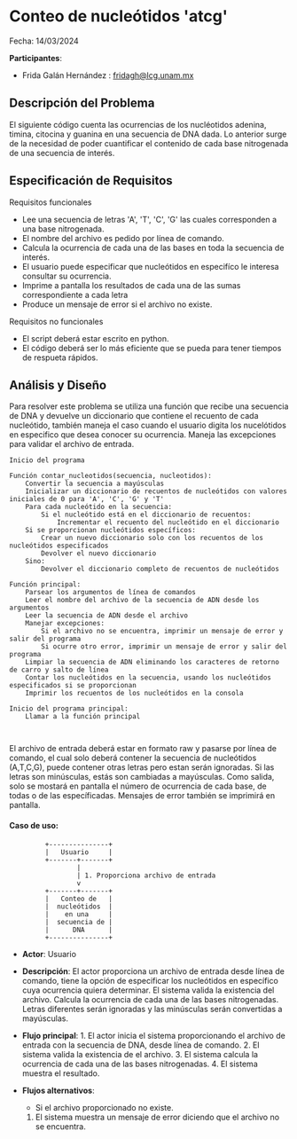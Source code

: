# Conteo de nucleótidos 'atcg'
Fecha: 14/03/2024

**Participantes**:

- Frida Galán Hernández : fridagh@lcg.unam.mx

## Descripción del Problema

El siguiente código cuenta las ocurrencias de los nucléotidos adenina, timina, citocina y guanina en una secuencia de DNA dada. Lo anterior surge de la necesidad de poder cuantificar el contenido de cada base nitrogenada de una secuencia de interés.


## Especificación de Requisitos

Requisitos funcionales

- Lee una secuencia de letras 'A', 'T', 'C', 'G' las cuales corresponden a una base nitrogenada.
- El nombre del archivo es pedido por línea de comando.
- Calcula la ocurrencia de cada una de las bases en toda la secuencia de interés.
- El usuario puede especificar que nucleótidos en especifíco le interesa consultar su ocurrencia.
- Imprime a pantalla los resultados de cada una de las sumas correspondiente a cada letra
- Produce un mensaje de error si el archivo no existe. 

Requisitos no funcionales

- El script deberá estar escrito en python.
- El código deberá ser lo más eficiente que se pueda para tener tiempos de respueta rápidos.


## Análisis y Diseño

Para resolver este problema se utiliza una función que recibe una secuencia de DNA y devuelve un diccionario que contiene el recuento de cada nucleótido, también maneja el caso cuando el usuario digita los nucelótidos en especifico que desea conocer su ocurrencia. Maneja las excepciones para validar el archivo de entrada. 

```
Inicio del programa

Función contar_nucleotidos(secuencia, nucleotidos):
    Convertir la secuencia a mayúsculas
    Inicializar un diccionario de recuentos de nucleótidos con valores iniciales de 0 para 'A', 'C', 'G' y 'T'
    Para cada nucleótido en la secuencia:
        Si el nucleótido está en el diccionario de recuentos:
            Incrementar el recuento del nucleótido en el diccionario
    Si se proporcionan nucleótidos específicos:
        Crear un nuevo diccionario solo con los recuentos de los nucleótidos especificados
        Devolver el nuevo diccionario
    Sino:
        Devolver el diccionario completo de recuentos de nucleótidos

Función principal:
    Parsear los argumentos de línea de comandos
    Leer el nombre del archivo de la secuencia de ADN desde los argumentos
    Leer la secuencia de ADN desde el archivo
    Manejar excepciones:
        Si el archivo no se encuentra, imprimir un mensaje de error y salir del programa
        Si ocurre otro error, imprimir un mensaje de error y salir del programa
    Limpiar la secuencia de ADN eliminando los caracteres de retorno de carro y salto de línea
    Contar los nucleótidos en la secuencia, usando los nucleótidos especificados si se proporcionan
    Imprimir los recuentos de los nucleótidos en la consola

Inicio del programa principal:
    Llamar a la función principal



```

El archivo de entrada deberá estar en formato raw y pasarse por línea de comando, el cual solo deberá contener la secuencia de nucleótidos (A,T,C,G), puede contener otras letras pero estan serán ignoradas. Si las letras son minúsculas, estás son cambiadas a mayúsculas. 
Como salida, solo se mostará en pantalla el número de ocurrencia de cada base, de todas o de las específicadas. Mensajes de error también se imprimirá en pantalla.


#### Caso de uso: 

```
         +---------------+
         |   Usuario     |
         +-------+-------+
                 |
                 | 1. Proporciona archivo de entrada
                 v
         +-------+-------+
         |   Conteo de   |
         |  nucleótidos  |
         |    en una     |
         |  secuencia de |
         |      DNA      |
         +---------------+
```

- **Actor**: Usuario
- **Descripción**: El actor proporciona un archivo de entrada desde línea de comando, tiene la opción de especificar los nucleótidos en específico cuya ocurrencia quiera determinar. El sistema valida la existencia del archivo. Calcula la ocurrencia de cada una de las bases nitrogenadas. Letras diferentes serán ignoradas y las minúsculas serán convertidas a mayúsculas. 
  
- **Flujo principal**:
        1. El actor inicia el sistema proporcionando el archivo de entrada con la secuencia de DNA, desde línea de comando.
	2. El sistema valida la existencia de el archivo.
	3. El sistema calcula la ocurrencia de cada una de las bases nitrogenadas.
	4. El sistema muestra el resultado.

	
- **Flujos alternativos**:
	 - Si el archivo proporcionado no existe.
    1) El sistema muestra un mensaje de error diciendo que el archivo no se encuentra.
